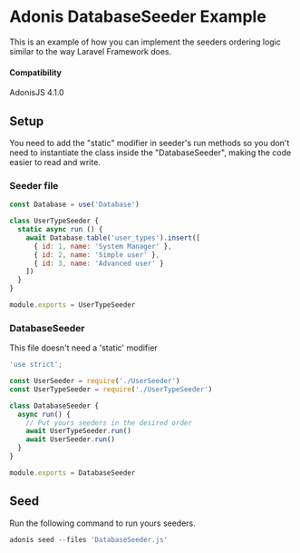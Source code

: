 # Adonis DatabaseSeeder Example

This is an example of how you can implement the seeders ordering logic similar to the way Laravel Framework does.

#### Compatibility

AdonisJS 4.1.0

## Setup

You need to add the "static" modifier in seeder's run methods so you don't need to instantiate the class inside the "DatabaseSeeder", making the code easier to read and write.

### Seeder file

```js
const Database = use('Database')

class UserTypeSeeder {
  static async run () {
    await Database.table('user_types').insert([
      { id: 1, name: 'System Manager' },
      { id: 2, name: 'Simple user' },
      { id: 3, name: 'Advanced user' }
    ])
  }
}

module.exports = UserTypeSeeder
```

### DatabaseSeeder

This file doesn't need a 'static' modifier

```js
'use strict';

const UserSeeder = require('./UserSeeder')
const UserTypeSeeder = require('./UserTypeSeeder')

class DatabaseSeeder {
  async run() {
    // Put yours seeders in the desired order
    await UserTypeSeeder.run()
    await UserSeeder.run()
  }
}

module.exports = DatabaseSeeder
```

## Seed

Run the following command to run yours seeders.

```js
adonis seed --files 'DatabaseSeeder.js'
```
